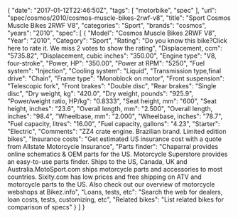 {
    "date": "2017-01-12T22:46:50Z",
    "tags": [
        "motorbike",
        "spec"
    ],
    "url": "spec\/cosmos\/2010\/cosmos-muscle-bikes-2rwf-v8",
    "title": "Sport Cosmos Muscle Bikes 2RWF V8",
    "categories": "Sport",
    "brands": "cosmos",
    "years": "2010",
    "spec": [
        {
            "Model": "Cosmos Muscle Bikes 2RWF V8",
            "Year": "2010",
            "Category": "Sport",
            "Rating": "Do you know this bike?Click here to rate it. We miss 2 votes to show the rating",
            "Displacement, ccm": "5735.82",
            "Displacement, cubic inches": "350.00",
            "Engine type": "V8, four-stroke",
            "Power, HP": "350.00",
            "Power at RPM": "5250",
            "Fuel system": "Injection",
            "Cooling system": "Liquid",
            "Transmission type,final drive": "Chain",
            "Frame type": "Monoblock on motor",
            "Front suspension": "Telescopic fork",
            "Front brakes": "Double disc",
            "Rear brakes": "Single disc",
            "Dry weight, kg": "420.0",
            "Dry weight, pounds": "925.9",
            "Power\/weight ratio, HP\/kg": "0.8333",
            "Seat height, mm": "600",
            "Seat height, inches": "23.6",
            "Overall length, mm": "2.500",
            "Overall length, inches": "98.4",
            "Wheelbase, mm": "2.000",
            "Wheelbase, inches": "78.7",
            "Fuel capacity, litres": "16.00",
            "Fuel capacity, gallons": "4.23",
            "Starter": "Electric",
            "Comments": "ZZ4 crate engine.  Brazilian brand. Limited edition bikes",
            "Insurance costs": "Get estimated US insurance cost with a quote from Allstate Motorcycle Insurance",
            "Parts finder": "Chaparral provides online schematics & OEM parts for the US.   Motorcycle Superstore provides an easy-to-use parts finder. Ships to the US, Canada, UK and Australia.MotoSport.com ships motorcycle parts and accessories to most countries.    Sixity.com has low prices and free shipping on ATV and motorcycle parts to the US. Also check out our overview of motorcycle webshops at Bikez.info",
            "Loans, tests, etc": "Search the web for dealers, loan costs, tests, customizing, etc",
            "Related bikes": "List related bikes for comparison of specs"
        }
    ]
}
